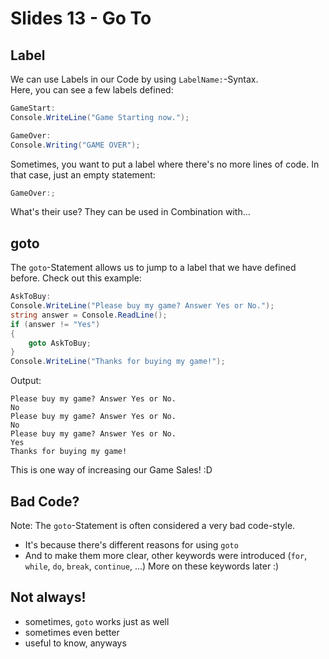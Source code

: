 # Slides 13 - Go To

## Label

We can use Labels in our Code by using `LabelName:`-Syntax.\
Here, you can see a few labels defined: 

```cs
GameStart:
Console.WriteLine("Game Starting now.");
```

```cs
GameOver:
Console.Writing("GAME OVER");
```

Sometimes, you want to put a label where there's no more lines of code. In that case, just an empty statement:

```cs
GameOver:;
```

What's their use? They can be used in Combination with...

## goto

The `goto`-Statement allows us to jump to a label that we have defined before. Check out this example:

```cs
AskToBuy:
Console.WriteLine("Please buy my game? Answer Yes or No.");
string answer = Console.ReadLine();
if (answer != "Yes")
{
    goto AskToBuy;
}
Console.WriteLine("Thanks for buying my game!");
```

Output:
```
Please buy my game? Answer Yes or No.
No
Please buy my game? Answer Yes or No.
No
Please buy my game? Answer Yes or No.
Yes
Thanks for buying my game!
```

This is one way of increasing our Game Sales! :D

## Bad Code?

Note: The `goto`-Statement is often considered a very bad code-style.
- It's because there's different reasons for using `goto`
- And to make them more clear, other keywords were introduced (`for`, `while`, `do`, `break`, `continue`, ...) More on these keywords later :)

## Not always!

- sometimes, `goto` works just as well
- sometimes even better
- useful to know, anyways
